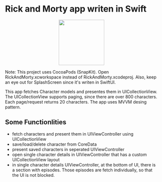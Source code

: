 # Rick and Morty app writen in Swift

<div id="header" align="center">
  <img src="[https://media.giphy.com/media/smGpsxCQzXwDS/giphy.gif?cid=ecf05e47sznaml75yxs5hmd42gxq6bayl5dfd5p3adv2jstk&rid=giphy.gif&ct=g](https://media.giphy.com/media/3oKIPic2BnoVZkRla8/giphy.gif?cid=ecf05e47fy45883mn9qdmbwjipeioxskk30vg3qta7pyi28r&rid=giphy.gif&ct=s)" width="150"/>
</div>

Note: This project uses CocoaPods (SnapKit). Open RickAndMorty.xcworkspace instead of RickAndMorty.xcodeproj.
Also, keep an eye out for SplashScreen since it's writen in SwiftUI.

This app fetches Character models and presentes them in UICollectionView. The UICollectionView supports paging, since there are over 800 characters. Each page/request returns 20 characters.
The app uses MVVM desing pattern.
## Some Functionlities
- fetch characters and present them in UIViewController using UICollectionView
- save/load/delete character from CoreData
- present saved characters in seperated UIViewController
- open single character details in UIViewController that has a custom UICollectionView layout
- in single character details UIViewController, at the bottom of UI, there is a section with episodes. Those episodes are fetch individually, so that the UI is not blocked. 
